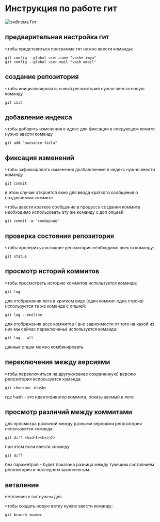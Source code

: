 
# **Инструкция по работе гит**

![эмблема Гит](git.jpg)

## предварительная настройка гит

чтобы представиться программе гит нужно ввести команды: 

    git config --global user.name "vashe imya"
    git config --global user.mail "vash email"

## создание репозитория

чтобы инициализировать новый репозиторий нужно ввести новую команду 

    git init

## добавление индекса

чтобы добавить изменения в идекс для фиксации в следующем комите нужно ввести команду

    git add "nazvanie faila"

## фиксация изменений 

чтобы зафиксировать изменения долбавленные в индекс нужно ввести команду

    git commit

в этом случае откроется окно для ввода краткого сообщения о создаваемом коммите

чтобы ввести краткое сообщение в процессе создания коммита необходимо использовать эту же команду с доп опцией:

    git commit -m "сообщение"

## проверка состояния репозитория

чтобы проверить состояние репозитория необходимо ввести команду:

    git status

## просмотр историй коммитов

чтобы просмотреть историю коммитов используется команда:

    git log

для отображения лога в кратком виде (один коммит-одна строка)
используется  та же команда с опцией:

    git log --oneline

для отображения всех коммитов ( вне зависимости от того на какой из них мы сейчас переключены) используется команда:

    git log --all

данные опции можно комбинировать

## переключения между версиями

чтобы переключиться на другую(ранее сохраненную) версию репозитория используется команда:

    git checkout <hash>

где hash - это идентификатор коммита, показываемый в логе

## просмотр различий между коммитами

для просмотра различий между разными версиями репозитория используется команда:

    git diff <hash1><hash2>

при этом если ввести команду

    git diff

без параметров - будет показана разница между тукещим состоянием репозитория и последним законченным.

 ## ветвление

ветвления в гит нужны для

чтобы создать новую ветку нужно ввести команду:

    git branch <name>


